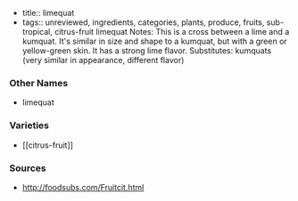 - title:: limequat
- tags:: unreviewed, ingredients, categories, plants, produce, fruits, sub-tropical, citrus-fruit
limequat Notes: This is a cross between a lime and a kumquat. It's similar in size and shape to a kumquat, but with a green or yellow-green skin. It has a strong lime flavor. Substitutes: kumquats (very similar in appearance, different flavor)

### Other Names

* limequat

### Varieties

* [[citrus-fruit]]

### Sources
* http://foodsubs.com/Fruitcit.html
